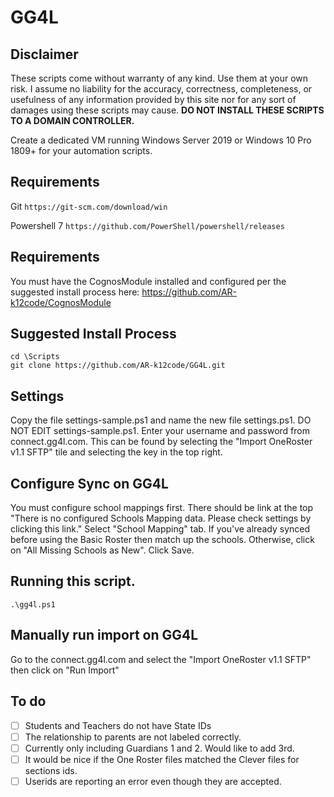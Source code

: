 # GG4L

## Disclaimer
These scripts come without warranty of any kind. Use them at your own risk. I assume no liability for the accuracy, correctness, completeness, or usefulness of any information provided by this site nor for any sort of damages using these scripts may cause.
**DO NOT INSTALL THESE SCRIPTS TO A DOMAIN CONTROLLER.**

Create a dedicated VM running Windows Server 2019 or Windows 10 Pro 1809+ for your automation scripts.

## Requirements
Git ````https://git-scm.com/download/win````

Powershell 7 ````https://github.com/PowerShell/powershell/releases````
## Requirements
You must have the CognosModule installed and configured per the suggested install process here:
https://github.com/AR-k12code/CognosModule

## Suggested Install Process
````
cd \Scripts
git clone https://github.com/AR-k12code/GG4L.git
````

## Settings
Copy the file settings-sample.ps1 and name the new file settings.ps1. DO NOT EDIT settings-sample.ps1. Enter your username and password from connect.gg4l.com.  This can be found by selecting the "Import OneRoster v1.1 SFTP" tile and selecting the key in the top right.

## Configure Sync on GG4L
You must configure school mappings first. There should be link at the top "There is no configured Schools Mapping data. Please check settings by clicking this link."
Select "School Mapping" tab.  If you've already synced before using the Basic Roster then match up the schools. Otherwise, click on "All Missing Schools as New". Click Save.

## Running this script.
````
.\gg4l.ps1
````

## Manually run import on GG4L
Go to the connect.gg4l.com and select the "Import OneRoster v1.1 SFTP" then click on "Run Import"

## To do
- [ ] Students and Teachers do not have State IDs
- [ ] The relationship to parents are not labeled correctly.
- [ ] Currently only including Guardians 1 and 2. Would like to add 3rd.
- [ ] It would be nice if the One Roster files matched the Clever files for sections ids.
- [ ] Userids are reporting an error even though they are accepted.
